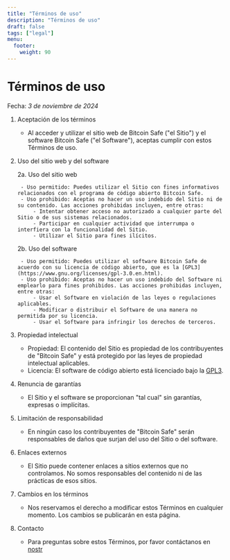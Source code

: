 ```yaml
---
title: "Términos de uso"
description: "Términos de uso"
draft: false
tags: ["legal"]
menu:
  footer:
    weight: 90
---
```


# Términos de uso

Fecha: *3 de noviembre de 2024*

1. Aceptación de los términos

    - Al acceder y utilizar el sitio web de Bitcoin Safe ("el Sitio") y el software Bitcoin Safe ("el Software"), aceptas cumplir con estos Términos de uso. 

2. Uso del sitio web y del software

    2a. Uso del sitio web

        - Uso permitido: Puedes utilizar el Sitio con fines informativos relacionados con el programa de código abierto Bitcoin Safe.
        - Uso prohibido: Aceptas no hacer un uso indebido del Sitio ni de su contenido. Las acciones prohibidas incluyen, entre otras:
            - Intentar obtener acceso no autorizado a cualquier parte del Sitio o de sus sistemas relacionados.
            - Participar en cualquier actividad que interrumpa o interfiera con la funcionalidad del Sitio.
            - Utilizar el Sitio para fines ilícitos.

    2b. Uso del software

        - Uso permitido: Puedes utilizar el software Bitcoin Safe de acuerdo con su licencia de código abierto, que es la [GPL3](https://www.gnu.org/licenses/gpl-3.0.en.html).
        - Uso prohibido: Aceptas no hacer un uso indebido del Software ni emplearlo para fines prohibidos. Las acciones prohibidas incluyen, entre otras:
            - Usar el Software en violación de las leyes o regulaciones aplicables.
            - Modificar o distribuir el Software de una manera no permitida por su licencia.
            - Usar el Software para infringir los derechos de terceros.

3. Propiedad intelectual

    - Propiedad: El contenido del Sitio es propiedad de los contribuyentes de "Bitcoin Safe" y está protegido por las leyes de propiedad intelectual aplicables.
    - Licencia: El software de código abierto está licenciado bajo la [GPL3](https://www.gnu.org/licenses/gpl-3.0.en.html).


4. Renuncia de garantías

    - El Sitio y el software se proporcionan "tal cual" sin garantías, expresas o implícitas.

5. Limitación de responsabilidad

    - En ningún caso los contribuyentes de "Bitcoin Safe" serán responsables de daños que surjan del uso del Sitio o del software.

6. Enlaces externos

    - El Sitio puede contener enlaces a sitios externos que no controlamos. No somos responsables del contenido ni de las prácticas de esos sitios.

7. Cambios en los términos

    - Nos reservamos el derecho a modificar estos Términos en cualquier momento. Los cambios se publicarán en esta página.

8. Contacto

    - Para preguntas sobre estos Términos, por favor contáctanos en [nostr](https://yakihonne.com/users/npub1g9uhysae68vhvwwqel8v9enr9mg43rn4tpurs6a9g4jsrw6nl7lsplhs9v)